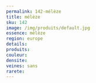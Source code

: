 ```yaml
---
permalink: 142-mélèze
title: mélèze
sku: 142
image: /img/produits/default.jpg
essence: mélèze
region: europe
details: 
produits:
couleur: 
densite: 
veines: sans
rarete: 
---
```

